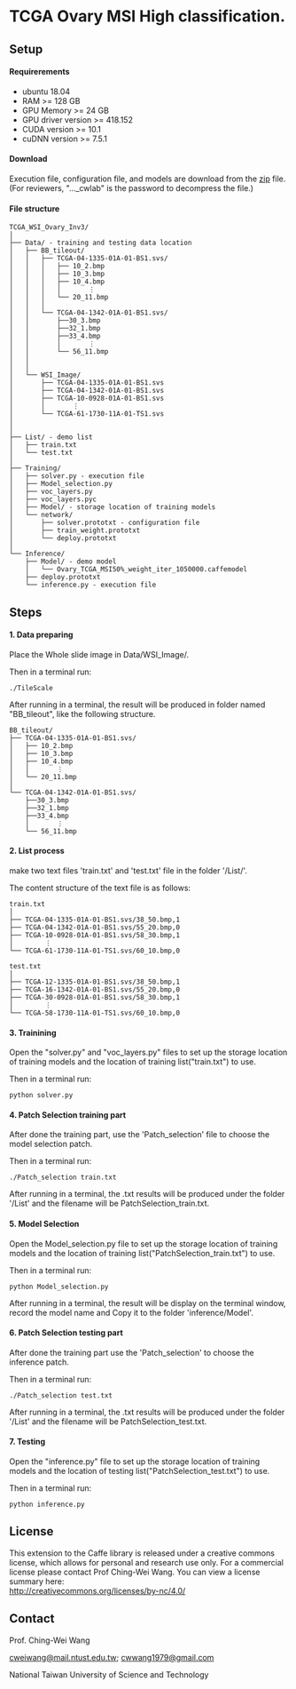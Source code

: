 # TCGA Ovary MSI High classification.

## Setup

#### Requirerements
- ubuntu 18.04
- RAM >= 128 GB
- GPU Memory >= 24 GB
- GPU driver version >= 418.152
- CUDA version >= 10.1
- cuDNN version >= 7.5.1

#### Download
Execution file, configuration file, and models are download from the [zip]([https://drive.google.com/file/d/1MqGr6y_EgdS5CscmfWFmABvFkE1UCwe6/view?usp=share_link](https://drive.google.com/file/d/1bOr9D7tfmh5JMphQNKM3zhNYHQVqvdA0/view?usp=sharing)) file.  (For reviewers, "..._cwlab" is the password to decompress the file.)

#### File structure
```
TCGA_WSI_Ovary_Inv3/
│
├── Data/ - training and testing data location
│   ├── BB_tileout/
│   │   ├── TCGA-04-1335-01A-01-BS1.svs/
│   │   │   ├── 10_2.bmp
│   │   │   ├── 10_3.bmp
│   │   │   ├── 10_4.bmp
│   │   │   │       ⋮
│   │   │   └── 20_11.bmp
│   │   │
│   │   └── TCGA-04-1342-01A-01-BS1.svs/
│   │       ├──30_3.bmp
│   │       ├──32_1.bmp
│   │       ├──33_4.bmp
│   │       │       ⋮
│   │       └── 56_11.bmp          
│   │
│   │
│   └── WSI_Image/
│       ├── TCGA-04-1335-01A-01-BS1.svs
│       ├── TCGA-04-1342-01A-01-BS1.svs
│       ├── TCGA-10-0928-01A-01-BS1.svs
│       │       ⋮
│       └── TCGA-61-1730-11A-01-TS1.svs
│
│
├── List/ - demo list
│   ├── train.txt
│   └── test.txt
│
├── Training/
│   ├── solver.py - execution file
│   ├── Model_selection.py
│   ├── voc_layers.py
│   ├── voc_layers.pyc
│   ├── Model/ - storage location of training models
│   └── network/
│       ├── solver.prototxt - configuration file
│       ├── train_weight.prototxt
│       └── deploy.prototxt
│
└── Inference/ 
    ├── Model/ - demo model
    │   └── Ovary_TCGA_MSI50%_weight_iter_1050000.caffemodel
    ├── deploy.prototxt
    └── inference.py - execution file

```

## Steps

#### 1. Data preparing
Place the Whole slide image in Data/WSI_Image/.

Then in a terminal run:
```
./TileScale
```

After running in a terminal, the result will be produced in folder named "BB_tileout", like the following structure.
```
BB_tileout/
├── TCGA-04-1335-01A-01-BS1.svs/
│   ├── 10_2.bmp
│   ├── 10_3.bmp
│   ├── 10_4.bmp
│   │       ⋮
│   └── 20_11.bmp
│   
└── TCGA-04-1342-01A-01-BS1.svs/
    ├──30_3.bmp
    ├──32_1.bmp
    ├──33_4.bmp
    │       ⋮
    └── 56_11.bmp     
```


#### 2. List process
make two text files 'train.txt' and 'test.txt' file in the folder '/List/'.

The content structure of the text file is as follows:
```
train.txt
│
├── TCGA-04-1335-01A-01-BS1.svs/38_50.bmp,1
├── TCGA-04-1342-01A-01-BS1.svs/55_20.bmp,0
├── TCGA-10-0928-01A-01-BS1.svs/58_30.bmp,1
│        ⋮
└── TCGA-61-1730-11A-01-TS1.svs/60_10.bmp,0

test.txt
│
├── TCGA-12-1335-01A-01-BS1.svs/38_50.bmp,1
├── TCGA-16-1342-01A-01-BS1.svs/55_20.bmp,0
├── TCGA-30-0928-01A-01-BS1.svs/58_30.bmp,1
│        ⋮
└── TCGA-58-1730-11A-01-TS1.svs/60_10.bmp,0

```


#### 3. Trainining
Open the "solver.py" and "voc_layers.py" files to set up the storage location of training models and the location of training list("train.txt") to use.

Then in a terminal run:
```
python solver.py
```


#### 4. Patch Selection training part
After done the training part, use the 'Patch_selection' file to choose the model selection patch.

Then in a terminal run:
```
./Patch_selection train.txt
```
After running in a terminal, the .txt results will be produced under the folder '/List' and the filename will be PatchSelection_train.txt.


#### 5. Model Selection
Open the Model_selection.py file to set up the storage location of training models and the location of training list("PatchSelection_train.txt") to use.

Then in a terminal run:
```
python Model_selection.py
```
After running in a terminal, the result will be display on the terminal window, record the model name and Copy it to the folder 'inference/Model'.


#### 6. Patch Selection testing part
After done the training part use the 'Patch_selection' to choose the inference patch.

Then in a terminal run:
```
./Patch_selection test.txt
```
After running in a terminal, the .txt results will be produced under the folder '/List' and the filename will be PatchSelection_test.txt. 


#### 7. Testing
Open the "inference.py" file to set up the storage location of training models and the location of testing list("PatchSelection_test.txt") to use.

Then in a terminal run:
```
python inference.py
```


## License
This extension to the Caffe library is released under a creative commons license, which allows for personal and research use only. For a commercial license please contact Prof Ching-Wei Wang. You can view a license summary here:  
http://creativecommons.org/licenses/by-nc/4.0/


## Contact
Prof. Ching-Wei Wang  
  
cweiwang@mail.ntust.edu.tw; cwwang1979@gmail.com  
  
National Taiwan University of Science and Technology
